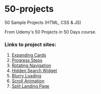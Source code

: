 # 50-projects
50 Sample Projects (HTML, CSS & JS)

From Udemy's 50 Projects in 50 Days course.


### Links to project sites:

1. [Expanding Cards](https://tomppk.github.io/50-projects/1.expanding-cards/)
1. [Progress Steps](https://tomppk.github.io/50-projects/2.progress-steps/)
1. [Rotating Navigation](https://tomppk.github.io/50-projects/3.rotating-navigation/)
1. [Hidden Search Widget](https://tomppk.github.io/50-projects/4.hidden-search-widget/)
1. [Blurry Loading](https://tomppk.github.io/50-projects/5.blurry-loading/)
1. [Scroll Animation](https://tomppk.github.io/50-projects/6.scroll-animation/)
1. [Split Landing Page](https://tomppk.github.io/50-projects/7.split-landing-page/)


